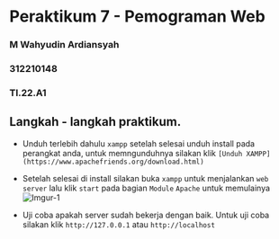 # Peraktikum 7 - Pemograman Web

### M Wahyudin Ardiansyah

### 312210148

### TI.22.A1

## Langkah - langkah praktikum.

- Unduh terlebih dahulu `xampp` setelah selesai unduh install pada perangkat anda, untuk memngunduhnya silakan klik `[Unduh XAMPP](https://www.apachefriends.org/download.html)`

- Setelah selesai di install silakan buka `xampp` untuk menjalankan `web server` lalu klik `start` pada bagian `Module` `Apache` untuk memulainya
  ![Imgur-1](https://i.imgur.com/BUtdZlo.png)

- Uji coba apakah server sudah bekerja dengan baik. Untuk uji coba silakan klik `http://127.0.0.1` atau `http://localhost`
